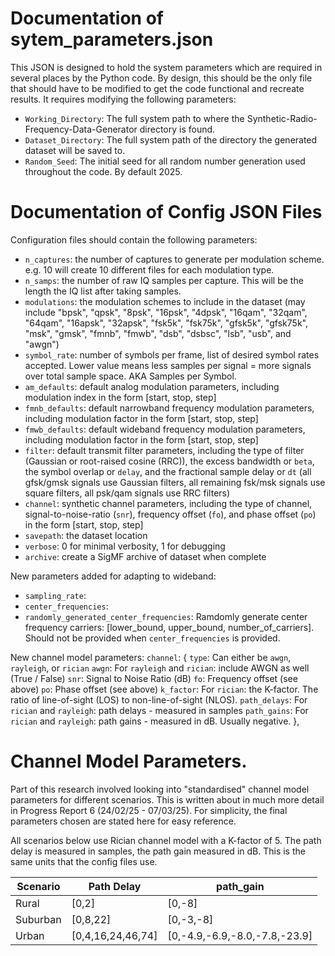 # Documentation of sytem_parameters.json
This JSON is designed to hold the system parameters which are required in several places by the Python code. By design, this should be the only file that should have to be modified to get the code functional and recreate results. It requires modifying the following parameters:

- `Working_Directory`: The full system path to where the Synthetic-Radio-Frequency-Data-Generator directory is found.
- `Dataset_Directory`: The full system path of the directory the generated dataset will be saved to.
- `Random_Seed`: The initial seed for all random number generation used throughout the code. By default 2025.

# Documentation of Config JSON Files
    
Configuration files should contain the following parameters:

 - `n_captures`: the number of captures to generate per modulation scheme. e.g. 10 will create 10 different files for each modulation type.
 - `n_samps`: the number of raw IQ samples per capture. This will be the length the IQ list after taking samples.
 - `modulations`: the modulation schemes to include in the dataset (may include "bpsk", "qpsk", "8psk", "16psk", "4dpsk", "16qam", "32qam", "64qam", "16apsk", "32apsk", "fsk5k", "fsk75k", "gfsk5k", "gfsk75k", "msk", "gmsk", "fmnb", "fmwb", "dsb", "dsbsc", "lsb", "usb", and "awgn")
 - `symbol_rate`: number of symbols per frame, list of desired symbol rates accepted. Lower value means less samples per signal = more signals over total sample space. AKA Samples per Symbol.
 - `am_defaults`: default analog modulation parameters, including modulation index in the form [start, stop, step]
 - `fmnb_defaults`: default narrowband frequency modulation parameters, including modulation factor in the form [start, stop, step]
 - `fmwb_defaults`: default wideband frequency modulation parameters, including modulation factor in the form [start, stop, step]
 - `filter`: default transmit filter parameters, including the type of filter (Gaussian or root-raised cosine (RRC)), the excess bandwidth or `beta`, the symbol overlap or `delay`, and the fractional sample delay or `dt` (all gfsk/gmsk signals use Gaussian filters, all remaining fsk/msk signals use square filters, all psk/qam signals use RRC filters)
 - `channel`: synthetic channel parameters, including the type of channel, signal-to-noise-ratio (`snr`), frequency offset (`fo`), and phase offset (`po`) in the form [start, stop, step]
 - `savepath`: the dataset location
 - `verbose`: 0 for minimal verbosity, 1 for debugging
 - `archive`: create a SigMF archive of dataset when complete

 New parameters added for adapting to wideband:
 - `sampling_rate`:
 - `center_frequencies`:
 - `randomly_generated_center_frequencies`: Ramdomly generate center frequency carriers: [lower_bound, upper_bound, number_of_carriers]. Should not be provided when `center_frequencies` is provided.

 New channel model parameters:
`channel`: {
        `type`:         Can either be `awgn`, `rayleigh`, or `rician`
        `awgn`:         For `rayleigh` and `rician`: include AWGN as well (True / False)
        `snr`:          Signal to Noise Ratio (dB)
        `fo`:           Frequency offset (see above)
        `po`:           Phase offset (see above)
        `k_factor`:     For `rician`: the K-factor. The ratio of line-of-sight (LOS) to non-line-of-sight (NLOS).
        `path_delays`:  For `rician` and `rayleigh`: path delays - measured in samples
        `path_gains`:   For `rician` and  `rayleigh`: path gains - measured in dB. Usually negative.
    },


# Channel Model Parameters.
Part of this research involved looking into "standardised" channel model parameters for different scenarios. This is written about in much more detail in Progress Report 6 (24/02/25 - 07/03/25). For simplicity, the final parameters chosen are stated here for easy reference.

All scenarios below use Rician channel model with a K-factor of 5. The path delay is measured in samples, the path gain measured in dB. This is the same units that the config files use.

| **Scenario** | **Path Delay** | **path_gain**
| --- | --- | --- |
| Rural | [0,2] | [0,-8] |
| Suburban | [0,8,22] | [0,-3,-8] |
| Urban | [0,4,16,24,46,74] | [0,-4.9,-6.9,-8.0,-7.8,-23.9] |